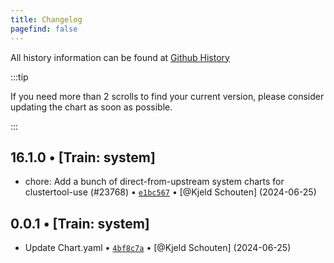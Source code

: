 ```yaml
---
title: Changelog
pagefind: false
---
```


All history information can be found at [Github History](https://github.com/truecharts/charts/commits/master/charts/system/metrics-server)

:::tip

If you need more than 2 scrolls to find your current version, please consider updating the chart as soon as possible.

:::

## 16.1.0 • [Train: system]

- chore: Add a bunch of direct-from-upstream system charts for clustertool-use (#23768) • [`e1bc567`](https://github.com/truecharts/charts/commit/e1bc5676c686f29322d66bd7e71f4c41c411ecf5) • [@Kjeld Schouten] (2024-06-25)

## 0.0.1 • [Train: system]

- Update Chart.yaml • [`4bf8c7a`](https://github.com/truecharts/charts/commit/4bf8c7aedecbbb65f81ad00bc847fdc5a04ca5ea) • [@Kjeld Schouten] (2024-06-25)
